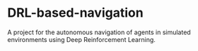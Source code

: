 # DRL-based-navigation
A project for the autonomous navigation of agents in simulated environments using Deep Reinforcement Learning.
